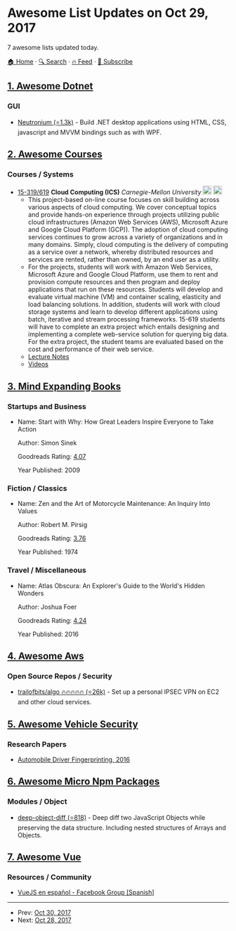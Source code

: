 # Awesome List Updates on Oct 29, 2017

7 awesome lists updated today.

[🏠 Home](/README.md) · [🔍 Search](https://test.trackawesomelist.com/search/) · [🔥 Feed](https://test.trackawesomelist.com/feed.xml) · [📮 Subscribe](https://trackawesomelist.us17.list-manage.com/subscribe?u=d2f0117aa829c83a63ec63c2f&id=36a103854c)



## [1. Awesome Dotnet](/content/quozd/awesome-dotnet/README.md)

### GUI

*   [Neutronium (⭐1.3k)](https://github.com/NeutroniumCore/Neutronium) - Build .NET desktop applications using HTML, CSS, javascript and MVVM bindings such as with WPF.

## [2. Awesome Courses](/content/prakhar1989/awesome-courses/README.md)

### Courses / Systems

*   [15-319/619](http://www.cs.cmu.edu/\~msakr/15619-s17/recitations.html) **Cloud Computing (ICS)** *Carnegie-Mellon University*  <img src="https://assets-cdn.github.com/images/icons/emoji/unicode/1f4f9.png" width="20" height="20" alt="Lecture Videos" title="Lecture Videos" /> <img src="https://assets-cdn.github.com/images/icons/emoji/unicode/1f4bb.png" width="20" height="20" alt="Assignments" title="Assignments" />
    *   This project-based on-line course focuses on skill building across various aspects of cloud computing. We cover conceptual topics and provide hands-on experience through projects utilizing public cloud infrastructures (Amazon Web Services (AWS), Microsoft Azure and Google Cloud Platform (GCP)). The adoption of cloud computing services continues to grow across a variety of organizations and in many domains. Simply, cloud computing is the delivery of computing as a service over a network, whereby distributed resources and services are rented, rather than owned, by an end user as a utility.
    *   For the projects, students will work with Amazon Web Services, Microsoft Azure and Google Cloud Platform, use them to rent and provision compute resources and then program and deploy applications that run on these resources. Students will develop and evaluate virtual machine (VM) and container scaling, elasticity and load balancing solutions. In addition, students will work with cloud storage systems and learn to develop different applications using batch, iterative and stream processing frameworks. 15-619 students will have to complete an extra project which entails designing and implementing a complete web-service solution for querying big data. For the extra project, the student teams are evaluated based on the cost and performance of their web service.
    *   [Lecture Notes](http://www.cs.cmu.edu/\~msakr/15619-s17/recitations.html)
    *   [Videos](http://www.cs.cmu.edu/\~msakr/15619-s17/recitations.html)

## [3. Mind Expanding Books](/content/hackerkid/Mind-Expanding-Books/README.md)

### Startups and Business

- Name: Start with Why: How Great Leaders Inspire Everyone to Take Action

  Author: Simon Sinek

  Goodreads Rating: [4.07](https://www.goodreads.com/book/show/7108725-start-with-why)

  Year Published: 2009



### Fiction / Classics

- Name: Zen and the Art of Motorcycle Maintenance: An Inquiry Into Values

  Author: Robert M. Pirsig

  Goodreads Rating: [3.76](https://www.goodreads.com/book/show/629.Zen_and_the_Art_of_Motorcycle_Maintenance)

  Year Published: 1974



### Travel / Miscellaneous

- Name: Atlas Obscura: An Explorer's Guide to the World's Hidden Wonders

  Author: Joshua Foer

  Goodreads Rating: [4.24](https://www.goodreads.com/book/show/28110891-atlas-obscura)

  Year Published: 2016



## [4. Awesome Aws](/content/donnemartin/awesome-aws/README.md)

### Open Source Repos / Security

*   [trailofbits/algo :fire::fire::fire::fire::fire: (⭐26k)](https://github.com/trailofbits/algo) - Set up a personal IPSEC VPN on EC2 and other cloud services.

## [5. Awesome Vehicle Security](/content/jaredthecoder/awesome-vehicle-security/README.md)

### Research Papers

*   [Automobile Driver Fingerprinting, 2016](http://www.autosec.org/pubs/fingerprint.pdf)

## [6. Awesome Micro Npm Packages](/content/parro-it/awesome-micro-npm-packages/README.md)

### Modules / Object

*   [deep-object-diff (⭐818)](https://github.com/mattphillips/deep-object-diff) - Deep diff two JavaScript Objects while preserving the data structure. Including nested structures of Arrays and Objects.

## [7. Awesome Vue](/content/vuejs/awesome-vue/README.md)

### Resources / Community

*   [VueJS en español - Facebook Group \[Spanish\]](https://www.facebook.com/groups/vue.es/)

---

- Prev: [Oct 30, 2017](/content/2017/10/30/README.md)
- Next: [Oct 28, 2017](/content/2017/10/28/README.md)